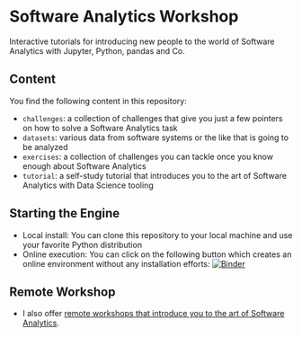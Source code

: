 # Software Analytics Workshop

Interactive tutorials for introducing new people to the world of Software Analytics with Jupyter, Python, pandas and Co.

## Content

You find the following content in this repository:

* `challenges`: a collection of challenges that give you just a few pointers on how to solve a Software Analytics task
* `datasets`: various data from software systems or the like that is going to be analyzed
* `exercises`: a collection of challenges you can tackle once you know enough about Software Analytics
* `tutorial`: a self-study tutorial that introduces you to the art of Software Analytics with Data Science tooling

## Starting the Engine

* Local install: You can clone this repository to your local machine and use your favorite Python distribution
* Online execution: You can click on the following button which creates an online environment without any installation efforts: [![Binder](http://mybinder.org/badge.svg)](http://mybinder.org/repo/feststelltaste/software-analytics-workshop)

## Remote Workshop

* I also offer [remote workshops that introduce you to the art of Software Analytics](https://www.innoq.com/en/trainings/software-analytics/).
